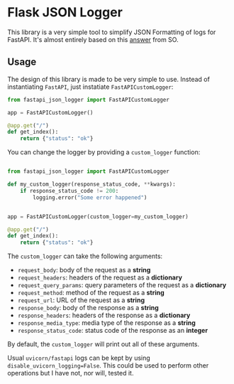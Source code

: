 # Flask JSON Logger

This library is a very simple tool to simplify JSON Formatting of logs for FastAPI.
It's almost entirely based on this [answer](https://stackoverflow.com/a/73464007) from SO.

## Usage

The design of this library is made to be very simple to use. Instead of instantiating `FastAPI`, just instatiate `FastAPICustomLogger`:

```python
from fastapi_json_logger import FastAPICustomLogger

app = FastAPICustomLogger()

@app.get("/")
def get_index():
    return {"status": "ok"}

```

You can change the logger by providing a `custom_logger` function:

```python

from fastapi_json_logger import FastAPICustomLogger

def my_custom_logger(response_status_code, **kwargs):
    if response_status_code != 200:
        logging.error("Some error happened")


app = FastAPICustomLogger(custom_logger=my_custom_logger)

@app.get("/")
def get_index():
    return {"status": "ok"}

```

The `custom_logger` can take the following arguments:
- `request_body`: body of the request as a **string**
- `request_headers`: headers of the request as a **dictionary**
- `request_query_params`: query parameters of the request as a **dictionary**
- `request_method`: method of the request as a **string**
- `request_url`: URL of the request as a **string**
- `response_body`: body of the response as a **string**
- `response_headers`: headers of the response as a **dictionary**
- `response_media_type`: media type of the response as a **string**
- `response_status_code`: status code of the response as an **integer**

By default, the `custom_logger` will print out all of these arguments.

Usual `uvicorn/fastapi` logs can be kept by using `disable_uvicorn_logging=False`.
This could be used to perform other operations but I have not, nor will, tested it.
